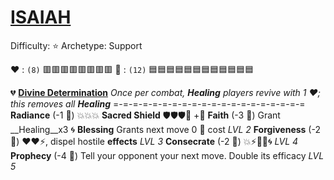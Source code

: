 # [**__ISAIAH__**](<https://youtu.be/MJDn70jh1V0>)
Difficulty: ⭐
Archetype: Support

:heart: : `(8)`    :red_square::red_square::red_square::red_square::red_square::red_square::red_square::red_square: 
:large_blue_diamond: : `(12)` :blue_square::blue_square::blue_square::blue_square::blue_square::blue_square::blue_square::blue_square::blue_square::blue_square::blue_square::blue_square: 

:broken_heart: [**Divine Determination**](https://media.discordapp.net/attachments/1056365502101979146/1168052056641261618/Isaiah.jpg?ex=65505c3f&is=653de73f&hm=ca0536fea7d074055e570e8dc25356ecef9a9ee0b15c50dcced0f23b131e94cc&=)
*Once per combat, __Healing__ players revive with 1 :heart:; this removes all __Healing__*
=-=-=-=-=-=-=-=-=-=-=-=-=-=-=-=-=-=-=-=
**Radiance** (-1 :large_blue_diamond:) :boom::boom::boom:
**Sacred Shield** :shield::shield::shield::twisted_rightwards_arrows: +:large_blue_diamond:
**Faith** (-3 :large_blue_diamond:) Grant __Healing__x3 :cyclone:
**Blessing** Grants next move 0 :large_blue_diamond: cost *LVL 2*
**Forgiveness** (-2 :large_blue_diamond:) :heart::heart::zap:, dispel hostile __effects__ *LVL 3*
**Consecrate** (-2 :large_blue_diamond:) :boom::zap::no_entry_sign::dart::cyclone: *LVL 4*
**Prophecy** (-4 :large_blue_diamond:) Tell your opponent your next move. Double its efficacy *LVL 5*

